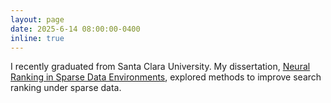 ```yaml
---
layout: page
date: 2025-6-14 08:00:00-0400
inline: true
---
```


I recently graduated from Santa Clara University. My dissertation, [Neural Ranking in Sparse Data Environments](https://www.proquest.com/docview/3231892807?pq-origsite=gscholar&fromopenview=true&sourcetype=Dissertations%20&%20Theses), explored methods to improve search ranking under sparse data.